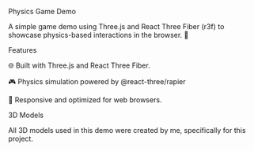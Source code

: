 Physics Game Demo

A simple game demo using Three.js and React Three Fiber (r3f) to showcase physics-based interactions in the browser. 🚀

Features

🌐 Built with Three.js and React Three Fiber.

🎮 Physics simulation powered by @react-three/rapier

📱 Responsive and optimized for web browsers.


3D Models

All 3D models used in this demo were created by me, specifically for this project.
